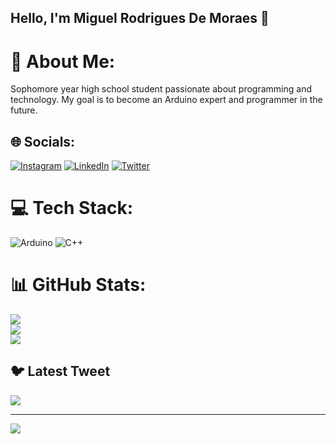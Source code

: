 ## Hello, I'm Miguel Rodrigues De Moraes 👋

# 💫 About Me:
Sophomore year high school student passionate about programming and technology. My goal is to become an Arduino expert and programmer in the future.<br>


## 🌐 Socials:
[![Instagram](https://img.shields.io/badge/Instagram-%23E4405F.svg?logo=Instagram&logoColor=white)](https://instagram.com/miguel.rodriguess) [![LinkedIn](https://img.shields.io/badge/LinkedIn-%230077B5.svg?logo=linkedin&logoColor=white)](https://linkedin.com/in/Miguel-Rodrigues-De-Moraes) [![Twitter](https://img.shields.io/badge/Twitter-%231DA1F2.svg?logo=Twitter&logoColor=white)](https://twitter.com/MigueIRodrigues) 

# 💻 Tech Stack:
![Arduino](https://img.shields.io/badge/-Arduino-00979D?style=for-the-badge&logo=Arduino&logoColor=white) ![C++](https://img.shields.io/badge/c++-%2300599C.svg?style=for-the-badge&logo=c%2B%2B&logoColor=white)
# 📊 GitHub Stats:
![](https://github-readme-stats.vercel.app/api?username=miguelrodriguessss&theme=tokyonight&hide_border=false&include_all_commits=true&count_private=false)<br/>
![](https://github-readme-streak-stats.herokuapp.com/?user=miguelrodriguessss&theme=tokyonight&hide_border=false)<br/>
![](https://github-readme-stats.vercel.app/api/top-langs/?username=miguelrodriguessss&theme=tokyonight&hide_border=false&include_all_commits=true&count_private=false&layout=compact)

## 🐦 Latest Tweet
[![](https://gtce.itsvg.in/api?username=MigueIRodrigues)](https://github.com/VishwaGauravIn/github-twitter-card-embed)

---
[![](https://visitcount.itsvg.in/api?id=miguelrodriguessss&icon=0&color=1)](https://visitcount.itsvg.in)

<!-- Proudly created with GPRM ( https://gprm.itsvg.in ) -->
